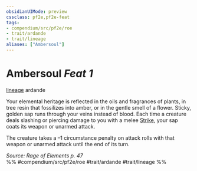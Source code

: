 ```yaml
---
obsidianUIMode: preview
cssclass: pf2e,pf2e-feat
tags:
- compendium/src/pf2e/roe
- trait/ardande
- trait/lineage
aliases: ["Ambersoul"]
---
```

# Ambersoul  *Feat 1*  
[lineage](lineage-apg.md "Lineage  Trait")  ardande  


Your elemental heritage is reflected in the oils and fragrances of plants, in tree resin that fossilizes into amber, or in the gentle smell of a flower. Sticky, golden sap runs through your veins instead of blood. Each time a creature deals slashing or piercing damage to you with a melee [Strike](strike.md), your sap coats its weapon or unarmed attack.

The creature takes a –1 circumstance penalty on attack rolls with that weapon or unarmed attack until the end of its turn.

*Source: Rage of Elements p. 47*  
%% #compendium/src/pf2e/roe #trait/ardande #trait/lineage %%
